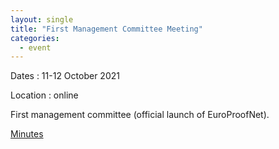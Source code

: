 ```yaml
---
layout: single
title: "First Management Committee Meeting"
categories:
  - event
---
```


Dates
:	11-12 October 2021

Location
:	online

First management committee (official launch of EuroProofNet).

[Minutes](/assets/documents/MC1-minutes.pdf)
